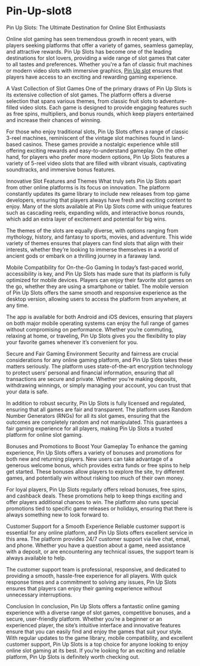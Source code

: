 # Pin-Up-slot8
Pin Up Slots: The Ultimate Destination for Online Slot Enthusiasts

Online slot gaming has seen tremendous growth in recent years, with players seeking platforms that offer a variety of games, seamless gameplay, and attractive rewards. Pin Up Slots has become one of the leading destinations for slot lovers, providing a wide range of slot games that cater to all tastes and preferences. Whether you're a fan of classic fruit machines or modern video slots with immersive graphics, <a href=https://pinupslots-bd.com/>Pin Up slot</a> ensures that players have access to an exciting and rewarding gaming experience.

A Vast Collection of Slot Games
One of the primary draws of Pin Up Slots is its extensive collection of slot games. The platform offers a diverse selection that spans various themes, from classic fruit slots to adventure-filled video slots. Each game is designed to provide engaging features such as free spins, multipliers, and bonus rounds, which keep players entertained and increase their chances of winning.

For those who enjoy traditional slots, Pin Up Slots offers a range of classic 3-reel machines, reminiscent of the vintage slot machines found in land-based casinos. These games provide a nostalgic experience while still offering exciting rewards and easy-to-understand gameplay. On the other hand, for players who prefer more modern options, Pin Up Slots features a variety of 5-reel video slots that are filled with vibrant visuals, captivating soundtracks, and immersive bonus features.

Innovative Slot Features and Themes
What truly sets Pin Up Slots apart from other online platforms is its focus on innovation. The platform constantly updates its game library to include new releases from top game developers, ensuring that players always have fresh and exciting content to enjoy. Many of the slots available at Pin Up Slots come with unique features such as cascading reels, expanding wilds, and interactive bonus rounds, which add an extra layer of excitement and potential for big wins.

The themes of the slots are equally diverse, with options ranging from mythology, history, and fantasy to sports, movies, and adventure. This wide variety of themes ensures that players can find slots that align with their interests, whether they’re looking to immerse themselves in a world of ancient gods or embark on a thrilling journey in a faraway land.

Mobile Compatibility for On-the-Go Gaming
In today’s fast-paced world, accessibility is key, and Pin Up Slots has made sure that its platform is fully optimized for mobile devices. Players can enjoy their favorite slot games on the go, whether they are using a smartphone or tablet. The mobile version of Pin Up Slots offers the same smooth and responsive experience as the desktop version, allowing users to access the platform from anywhere, at any time.

The app is available for both Android and iOS devices, ensuring that players on both major mobile operating systems can enjoy the full range of games without compromising on performance. Whether you’re commuting, relaxing at home, or traveling, Pin Up Slots gives you the flexibility to play your favorite games whenever it’s convenient for you.

Secure and Fair Gaming Environment
Security and fairness are crucial considerations for any online gaming platform, and Pin Up Slots takes these matters seriously. The platform uses state-of-the-art encryption technology to protect users’ personal and financial information, ensuring that all transactions are secure and private. Whether you’re making deposits, withdrawing winnings, or simply managing your account, you can trust that your data is safe.

In addition to robust security, Pin Up Slots is fully licensed and regulated, ensuring that all games are fair and transparent. The platform uses Random Number Generators (RNGs) for all its slot games, ensuring that the outcomes are completely random and not manipulated. This guarantees a fair gaming experience for all players, making Pin Up Slots a trusted platform for online slot gaming.

Bonuses and Promotions to Boost Your Gameplay
To enhance the gaming experience, Pin Up Slots offers a variety of bonuses and promotions for both new and returning players. New users can take advantage of a generous welcome bonus, which provides extra funds or free spins to help get started. These bonuses allow players to explore the site, try different games, and potentially win without risking too much of their own money.

For loyal players, Pin Up Slots regularly offers reload bonuses, free spins, and cashback deals. These promotions help to keep things exciting and offer players additional chances to win. The platform also runs special promotions tied to specific game releases or holidays, ensuring that there is always something new to look forward to.

Customer Support for a Smooth Experience
Reliable customer support is essential for any online platform, and Pin Up Slots offers excellent service in this area. The platform provides 24/7 customer support via live chat, email, and phone. Whether you have a question about a game, need assistance with a deposit, or are encountering any technical issues, the support team is always available to help.

The customer support team is professional, responsive, and dedicated to providing a smooth, hassle-free experience for all players. With quick response times and a commitment to solving any issues, Pin Up Slots ensures that players can enjoy their gaming experience without unnecessary interruptions.

Conclusion
In conclusion, Pin Up Slots offers a fantastic online gaming experience with a diverse range of slot games, competitive bonuses, and a secure, user-friendly platform. Whether you’re a beginner or an experienced player, the site’s intuitive interface and innovative features ensure that you can easily find and enjoy the games that suit your style. With regular updates to the game library, mobile compatibility, and excellent customer support, Pin Up Slots is a top choice for anyone looking to enjoy online slot gaming at its best. If you’re looking for an exciting and reliable platform, Pin Up Slots is definitely worth checking out.
